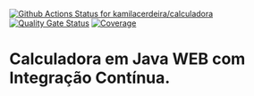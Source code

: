 [![Github Actions Status for kamilacerdeira/calculadora](https://github.com/kamilacerdeira/calculadora/workflows/Integra%C3%A7%C3%A3o%20continua%20de%20Java%20com%20Maven/badge.svg)](https://github.com/kamilacerdeira/calculadora/actions)
[![Quality Gate Status](https://sonarcloud.io/api/project_badges/measure?project=kamilacerdeira_calculadora&metric=alert_status)](https://sonarcloud.io/summary/new_code?id=kamilacerdeira_calculadora)
[![Coverage](https://sonarcloud.io/api/project_badges/measure?project=kamilacerdeira_calculadora&metric=coverage)](https://sonarcloud.io/component_measures?id=kamilacerdeira_calculadora&metric=coverage)

# Calculadora em Java WEB com Integração Contínua.